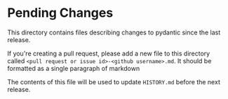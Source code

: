 # Pending Changes

This directory contains files describing changes to pydantic since the last release.

If you're creating a pull request, please add a new file to this directory called
`<pull request or issue id>-<github username>.md`. It should be formatted as a single paragraph of markdown

The contents of this file will be used to update `HISTORY.md` before the next release.
